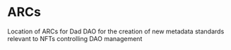 # ARCs
Location of ARCs for Dad DAO
for the creation of new metadata standards relevant to NFTs controlling DAO management
